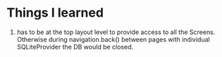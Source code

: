# Things I learned 
1. <SQLiteProvider> has to be at the top layout level to provide access to all the Screens.
 Otherwise during navigation.back() between pages with individual SQLiteProvider the DB would be closed. 
